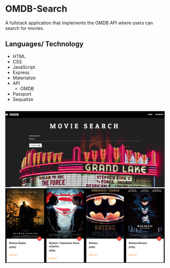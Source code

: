 # OMDB-Search
A fullstack application that implements the OMDB API where users can search for movies.



## Languages/ Technology 
- HTML
- CSS
- JavaScript
- Express
- Materialize
- API
  - OMDB
- Passport 
- Sequalize
 
 ##
  
  ![](app/public/images/homescreen.PNG)
  ![](app/public/images/searchresults.PNG)


